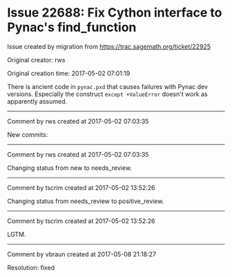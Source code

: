 # Issue 22688: Fix Cython interface to Pynac's find_function

Issue created by migration from https://trac.sagemath.org/ticket/22925

Original creator: rws

Original creation time: 2017-05-02 07:01:19

There is ancient code in `pynac.pxd` that causes failures with Pynac dev versions. Especially the construct `except +ValueError` doesn't work as apparently assumed.


---

Comment by rws created at 2017-05-02 07:03:35

New commits:


---

Comment by rws created at 2017-05-02 07:03:35

Changing status from new to needs_review.


---

Comment by tscrim created at 2017-05-02 13:52:26

Changing status from needs_review to positive_review.


---

Comment by tscrim created at 2017-05-02 13:52:26

LGTM.


---

Comment by vbraun created at 2017-05-08 21:18:27

Resolution: fixed
